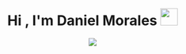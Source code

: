 <h1 align="center"><b>Hi , I'm Daniel Morales </b><img src="https://media.giphy.com/media/hvRJCLFzcasrR4ia7z/giphy.gif" width="35"></h1>


<p align="center">
  <a href="https://github.com/DenverCoder1/readme-typing-svg">
    <img src="https://readme-typing-svg.herokuapp.com?font=Arial&color=green&size=25&center=true&vCenter=true&width=600&height=100&lines=Computer+Science+Student;QA+Explorer+and+Enthusiast;Continuous+Learner;Detail-Oriented+Problem+Solver.">
  </a>
</p>

